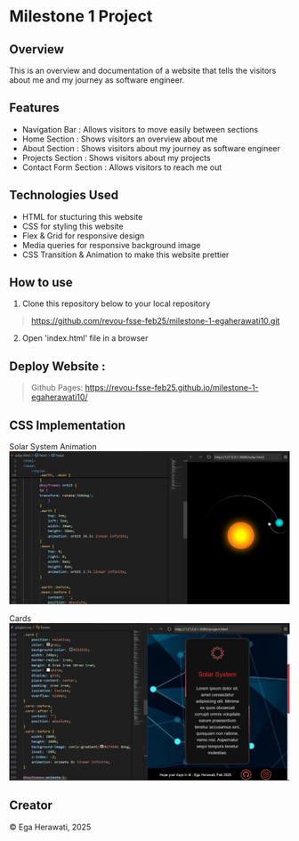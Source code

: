 # Milestone 1 Project


## Overview

This is an overview and documentation of a website that tells the visitors about me and my journey as software engineer.


## Features

* Navigation Bar : Allows visitors to move easily between sections
* Home Section : Shows visitors an overview about me
* About Section : Shows visitors about my journey as software engineer
* Projects Section : Shows visitors about my projects
* Contact Form Section : Allows visitors to reach me out


## Technologies Used

* HTML for stucturing this website
* CSS for styling this website
* Flex & Grid for responsive design
* Media queries for responsive background image
* CSS Transition & Animation to make this website prettier


## How to use

1. Clone this repository below to your local repository

> https://github.com/revou-fsse-feb25/milestone-1-egaherawati10.git

2. Open 'index.html' file in a browser


## Deploy Website :

> Github Pages: https://revou-fsse-feb25.github.io/milestone-1-egaherawati10/


## CSS Implementation

Solar System Animation
![alt text](image.png)

Cards
![alt text](image-1.png)


## Creator

&copy; Ega Herawati, 2025